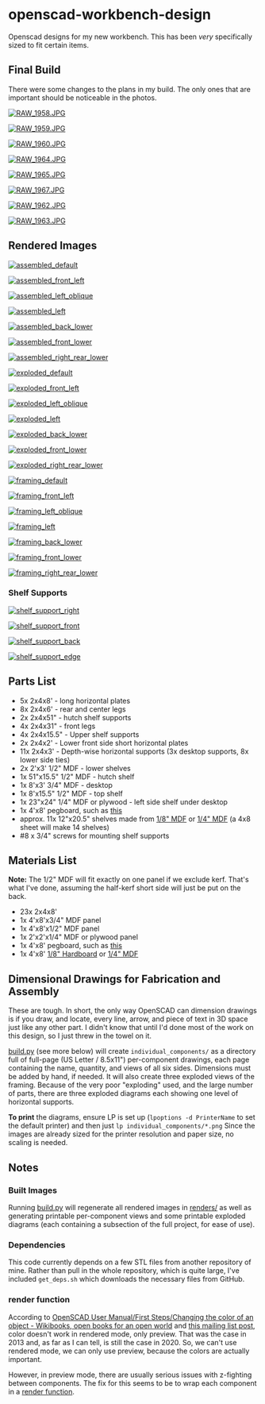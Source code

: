 # openscad-workbench-design

Openscad designs for my new workbench. This has been _very_ specifically sized to fit certain items.

## Final Build

There were some changes to the plans in my build. The only ones that are important should be noticeable in the photos.

[![RAW_1958.JPG](RAW_1958_sm.JPG)](RAW_1958.JPG)

[![RAW_1959.JPG](RAW_1959_sm.JPG)](RAW_1959.JPG)

[![RAW_1960.JPG](RAW_1960_sm.JPG)](RAW_1960.JPG)

[![RAW_1964.JPG](RAW_1964_sm.JPG)](RAW_1964.JPG)

[![RAW_1965.JPG](RAW_1965_sm.JPG)](RAW_1965.JPG)

[![RAW_1967.JPG](RAW_1967_sm.JPG)](RAW_1967.JPG)

[![RAW_1962.JPG](RAW_1962_sm.JPG)](RAW_1962.JPG)

[![RAW_1963.JPG](RAW_1963_sm.JPG)](RAW_1963.JPG)

## Rendered Images

[![assembled_default](renders/assembled_default_sm.png)](renders/assembled_default.png)

[![assembled_front_left](renders/assembled_front_left_sm.png)](renders/assembled_front_left.png)

[![assembled_left_oblique](renders/assembled_left_oblique_sm.png)](renders/assembled_left_oblique.png)

[![assembled_left](renders/assembled_left_sm.png)](renders/assembled_left.png)

[![assembled_back_lower](renders/assembled_back_lower_sm.png)](renders/assembled_back_lower.png)

[![assembled_front_lower](renders/assembled_front_lower_sm.png)](renders/assembled_front_lower.png)

[![assembled_right_rear_lower](renders/assembled_right_rear_lower_sm.png)](renders/assembled_right_rear_lower.png)

[![exploded_default](renders/exploded_default_sm.png)](renders/exploded_default.png)

[![exploded_front_left](renders/exploded_front_left_sm.png)](renders/exploded_front_left.png)

[![exploded_left_oblique](renders/exploded_left_oblique_sm.png)](renders/exploded_left_oblique.png)

[![exploded_left](renders/exploded_left_sm.png)](renders/exploded_left.png)

[![exploded_back_lower](renders/exploded_back_lower_sm.png)](renders/exploded_back_lower.png)

[![exploded_front_lower](renders/exploded_front_lower_sm.png)](renders/exploded_front_lower.png)

[![exploded_right_rear_lower](renders/exploded_right_rear_lower_sm.png)](renders/exploded_right_rear_lower.png)

[![framing_default](renders/framing_default_sm.png)](renders/framing_default.png)

[![framing_front_left](renders/framing_front_left_sm.png)](renders/framing_front_left.png)

[![framing_left_oblique](renders/framing_left_oblique_sm.png)](renders/framing_left_oblique.png)

[![framing_left](renders/framing_left_sm.png)](renders/framing_left.png)

[![framing_back_lower](renders/framing_back_lower_sm.png)](renders/framing_back_lower.png)

[![framing_front_lower](renders/framing_front_lower_sm.png)](renders/framing_front_lower.png)

[![framing_right_rear_lower](renders/framing_right_rear_lower_sm.png)](renders/framing_right_rear_lower.png)

### Shelf Supports

[![shelf_support_right](renders/shelf_support_right_sm.png)](renders/shelf_support_right.png)

[![shelf_support_front](renders/shelf_support_front_sm.png)](renders/shelf_support_front.png)

[![shelf_support_back](renders/shelf_support_back_sm.png)](renders/shelf_support_back.png)

[![shelf_support_edge](renders/shelf_support_edge_sm.png)](renders/shelf_support_edge.png)

## Parts List

* 5x 2x4x8' - long horizontal plates
* 8x 2x4x6' - rear and center legs
* 2x 2x4x51" - hutch shelf supports
* 4x 2x4x31" - front legs
* 4x 2x4x15.5" - Upper shelf supports
* 2x 2x4x2' - Lower front side short horizontal plates
* 11x 2x4x3' - Depth-wise horizontal supports (3x desktop supports, 8x lower side ties)
* 2x 2'x3' 1/2" MDF - lower shelves
* 1x 51"x15.5" 1/2" MDF - hutch shelf
* 1x 8'x3' 3/4" MDF - desktop
* 1x 8'x15.5" 1/2" MDF - top shelf
* 1x 23"x24" 1/4" MDF or plywood - left side shelf under desktop
* 1x 4'x8' pegboard, such as [this](https://www.homedepot.com/p/Pegboard-White-Panel-Common-3-16-in-x-4-ft-x-8-ft-Actual-0-155-in-x-47-7-in-x-95-7-in-486140/202189722)
* approx. 11x 12"x20.5" shelves made from [1/8" MDF](https://www.homedepot.com/p/Hardboard-Tempered-Panel-Common-1-8-in-4-ft-x-8-ft-Actual-0-115-in-x-47-7-in-x-95-7-in-832777/202189720) or [1/4" MDF](https://www.homedepot.com/p/Medium-Density-Fiberboard-Common-1-4-in-x-2-ft-x-4-ft-Actual-0-216-in-x-23-75-in-x-47-75-in-1508104/202089069) (a 4x8 sheet will make 14 shelves)
* #8 x 3/4" screws for mounting shelf supports

## Materials List

**Note:** The 1/2" MDF will fit exactly on one panel if we exclude kerf. That's what I've done, assuming the half-kerf short side will just be put on the back.

* 23x 2x4x8'
* 1x 4'x8'x3/4" MDF panel
* 1x 4'x8'x1/2" MDF panel
* 1x 2'x2'x1/4" MDF or plywood panel
* 1x 4'x8' pegboard, such as [this](https://www.homedepot.com/p/Pegboard-White-Panel-Common-3-16-in-x-4-ft-x-8-ft-Actual-0-155-in-x-47-7-in-x-95-7-in-486140/202189722)
* 1x 4'x8' [1/8" Hardboard](https://www.homedepot.com/p/Hardboard-Tempered-Panel-Common-1-8-in-4-ft-x-8-ft-Actual-0-115-in-x-47-7-in-x-95-7-in-832777/202189720) or [1/4" MDF](https://www.homedepot.com/p/Medium-Density-Fiberboard-Common-1-4-in-x-2-ft-x-4-ft-Actual-0-216-in-x-23-75-in-x-47-75-in-1508104/202089069)

## Dimensional Drawings for Fabrication and Assembly

These are tough. In short, the only way OpenSCAD can dimension drawings is if you draw, and locate, every line, arrow, and piece of text in 3D space just like any other part. I didn't know that until I'd done most of the work on this design, so I just threw in the towel on it.

[build.py](build.py) (see more below) will create ``individual_components/`` as a directory full of full-page (US Letter / 8.5x11") per-component drawings, each page containing the name, quantity, and views of all six sides. Dimensions must be added by hand, if needed. It will also create three exploded views of the framing. Because of the very poor "exploding" used, and the large number of parts, there are three exploded diagrams each showing one level of horizontal supports.

**To print** the diagrams, ensure LP is set up (``lpoptions -d PrinterName`` to set the default printer) and then just ``lp individual_components/*.png`` Since the images are already sized for the printer resolution and paper size, no scaling is needed.

## Notes

### Built Images

Running [build.py](build.py) will regenerate all rendered images in [renders/](renders/) as well as generating printable per-component views and some printable exploded diagrams (each containing a subsection of the full project, for ease of use).

### Dependencies

This code currently depends on a few STL files from another repository of mine. Rather than pull in the whole repository, which is quite large, I've included ``get_deps.sh`` which downloads the necessary files from GitHub.

### render function

According to [OpenSCAD User Manual/First Steps/Changing the color of an object - Wikibooks, open books for an open world](https://en.wikibooks.org/wiki/OpenSCAD_User_Manual/First_Steps/Changing_the_color_of_an_object) and [this mailing list post](http://forum.openscad.org/Color-in-Compile-and-Render-mode-tp4637p4639.html), color doesn't work in rendered mode, only preview. That was the case in 2013 and, as far as I can tell, is still the case in 2020. So, we can't use rendered mode, we can only use preview, because the colors are actually important.

However, in preview mode, there are usually serious issues with z-fighting between components. The fix for this seems to be to wrap each component in a [render function](https://en.wikibooks.org/wiki/OpenSCAD_User_Manual/Other_Language_Features#Render).
